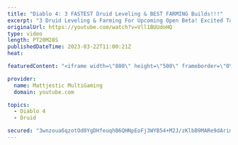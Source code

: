 ```yaml
---
title: "Diablo 4: 3 FASTEST Druid Leveling & BEST FARMING Builds!!!"
excerpt: "3 Druid Leveling & Farming For Upcoming Open Beta! Excited To Theory-craft & Try More Druid Builds! 3 New Necro Leveling ..."
originalUrl: https://youtube.com/watch?v=Vll1BUUdoHQ
type: video
length: PT20M28S
publishedDateTime: 2023-03-22T11:00:21Z
heat: 

featuredContent: "<iframe width=\"800\" height=\"500\" frameborder=\"0\" src=\"https://www.youtube.com/embed/Vll1BUUdoHQ\" allow=\"accelerometer; autoplay; encrypted-media; gyroscope; picture-in-picture\" allowfullscreen></iframe>"

provider:
  name: Mattjestic MultiGaming
  domain: youtube.com

topics:
  - Diablo 4
  - Druid

secured: "3wnzoua6qzotOd0YgDHfeuqhB6QHNpEoFj3WYB54+M2J/zKlbB9MARe9dArimHstR9OQs9LE0WCpBDgm041W/97ljZ0yPnHWHO+KmmHiBgk1DaHtMhix2ve7HT0U3oNgO6jr++Q/9wPLlL06FJ0IyzBzyblI0pwXcgNFigiXj1tCC7o4Syt3YqhKofJfuL671FCaC3BE6+77iobVOsu0uo1wE3Miu/yX4AYtfgrW+monOazjhTJ3p9Q+qqh0LqaTAQrchPoq3KJ7sp+7vqVgvwThFE2h6TSeagZJyS5Hi6Bvcawag3u/yWoZJ+CzWOMFdaKpVAHzXDaOBZhMVA4u6hOKfj0O8AIqwV0lKbQp/tdgjwRtpLYfoVzlCkNvGObR2ClfJ8v+2CARc5ZVqEJWvw4vE8bnz1mVPE7h8VCwPmw=;/5gRjrN4zcKy9Rq9C0zt2g=="
---
```


